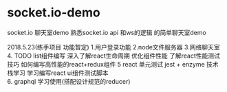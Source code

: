 # socket.io-demo
socket.io 聊天室demo
熟悉socket.io  api 和ws的逻辑 的简单聊天室demo

2018.5.23(练手项目 功能暂定)
1.用户登录功能
2.node文件服务器
3.网络聊天室
4. TODO list组件编写 深入了解react生命周期 优化组件性能 了解react性能测试技巧 如何编写高性能的react+redux组件
5 react 单元测试 jest + enzyme 技术栈学习  学习编写react ui组件测试脚本  
6. graphql 学习使用(搭配设计规范的reducer)
